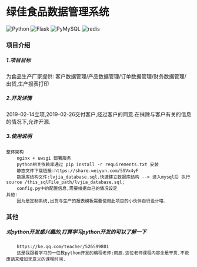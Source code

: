 # 绿佳食品数据管理系统
![Python](https://img.shields.io/badge/Python-3.6-519dd9.svg)
![Flask](https://img.shields.io/badge/Flask-1.0.2-519dd9.svg)
![PyMySQL](https://img.shields.io/badge/PyMySQL-0.9.3-519dd9.svg)
![redis](https://img.shields.io/badge/redis-3.1.0-519dd9.svg)

### 项目介绍
##### 1.项目目标
为食品生产厂家提供: 客户数据管理/产品数据管理/订单数据管理/财务数据管理/出货,生产报表打印
##### 2.开发详情
2019-02-14立项,2019-02-26交付客户,经过客户的同意.在抹除与客户有关的信息的情况下,允许开源.
##### 3.使用说明
    整体架构
        nginx + uwsgi 部署服务
        python相关依赖库通过 pip install -r requirements.txt 安装
        静态文件下载链接:https://share.weiyun.com/5SVx4yF
        数据库结构文件:lvjia_database.sql.快速建立数据库结构 --> 进入mysql后 执行 source /this_sqlFile_path/lvjia_database.sql;
        config.py中的配置信息,需要根据自己的情况设定
    其他:
        因为是定制系统,出货与生产的报表模板需要使用此项目的小伙伴自行设计咯.
### 其他
##### 对python开发感兴趣的,打算学习python开发的可以了解一下
        https://ke.qq.com/teacher/526599801
        这是我跟着学习的一位教python开发的编程老师:雨辰.这位老师课程内容全是干货,不说废话来增加无意义的课程时间.
        
    


